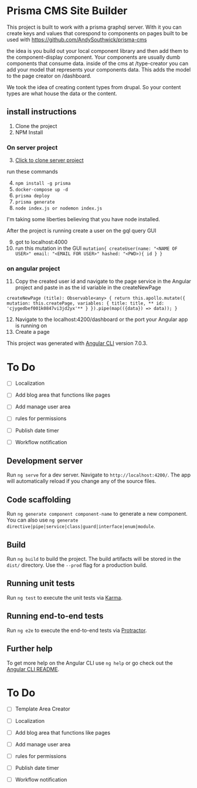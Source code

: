 # Prisma CMS Site Builder
This project is built to work with a prisma graphql server.
With it you can create keys and values that corespond to components on pages
built to be used with https://github.com/AndySouthwick/prisma-cms

the idea is you build out your local component library and then add them to the component-display component. Your components are usually dumb components
that consume data. inside of the cms at /type-creator you can add your model that represents
your components data. This adds the model to the page creator on /dashboard.  

We took the idea of creating content types from drupal. So your content types are what house the data or the content.

## install instructions

1. Clone the project
2. NPM Install
### On server project

3. [Click to clone server project](https://github.com/AndySouthwick/prisma-cms)

run these commands

4. `npm install -g prisma`
5. `docker-compose up -d`
6. `prisma deploy`
7. `prisma generate`
8. `node index.js or nodemon index.js`

I'm taking some liberties believing that you have node installed.

After the project is running create a user on the gql query GUI

9. got to localhost:4000
10. run this mutation in the GUI ```mutation{ createUser(name: "<NAME OF USER>" email: "<EMAIL FOR USER>" hashed: "<PWD>){ id } }```

### on angular project
11. Copy the created user id and navigate to the page service in the Angular project and paste in as the id variable in the createNewPage 
```function
createNewPage (title): Observable<any> { return this.apollo.mutate({ mutation: this.createPage, variables: { title: title, ** id: 'cjygedbef001k0847vi3jd2yx'** } }).pipe(map(({data}) => data)); }
```

12. Navigate to the localhost:4200/dashboard or the port your Angular app is running on
13. Create a page


This project was generated with [Angular CLI](https://github.com/angular/angular-cli) version 7.0.3.

# To Do
- [ ] Localization
- [ ] Add blog area that functions like pages
- [ ] Add manage user area
- [ ] rules for permissions
- [ ] Publish date timer
- [ ] Workflow notification


## Development server

Run `ng serve` for a dev server. Navigate to `http://localhost:4200/`. The app will automatically reload if you change any of the source files.

## Code scaffolding

Run `ng generate component component-name` to generate a new component. You can also use `ng generate directive|pipe|service|class|guard|interface|enum|module`.

## Build

Run `ng build` to build the project. The build artifacts will be stored in the `dist/` directory. Use the `--prod` flag for a production build.

## Running unit tests

Run `ng test` to execute the unit tests via [Karma](https://karma-runner.github.io).

## Running end-to-end tests

Run `ng e2e` to execute the end-to-end tests via [Protractor](http://www.protractortest.org/).

## Further help

To get more help on the Angular CLI use `ng help` or go check out the [Angular CLI README](https://github.com/angular/angular-cli/blob/master/README.md).



# To Do
- [ ] Template Area Creator
- [ ] Localization
- [ ] Add blog area that functions like pages
- [ ] Add manage user area
- [ ] rules for permissions
- [ ] Publish date timer
- [ ] Workflow notification

